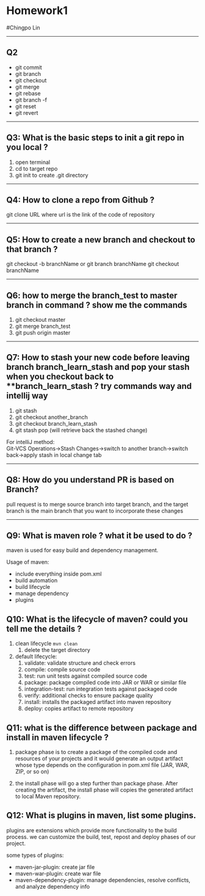 
# Homework1
#Chingpo Lin

-----

## Q2

- git commit
- git branch
- git checkout
- git merge
- git rebase
- git branch -f
- git reset
- git revert

---

## Q3: What is the basic steps to init a git repo in you local ?
1. open terminal
2. cd to target repo  
3. git init to create .git directory

---

## Q4: How to clone a repo from Github ?
git clone URL where url is the link of the code of repository

---

## Q5: How to create a new branch and checkout to that branch ?

git checkout -b branchName
or 
git branch branchName
git checkout branchName

---
## Q6: how to merge the branch_test to master branch in command ? show me the commands
1. git checkout master
2. git merge branch_test
3. git push origin master

---

## Q7: How to stash your new code before leaving branch branch_learn_stash and pop your stash when you checkout back to **branch_learn_stash ? try commands way and intellij way
1. git stash
2. git checkout another_branch
3. git checkout branch_learn_stash
4. git stash pop (will retrieve back the stashed change)

For intelliJ method:  
Git-VCS Operations->Stash Changes->switch to another branch->switch back->apply stash in local change tab

--- 

## Q8: How do you understand PR is based on Branch?
pull request is to merge source branch into target branch, and the target branch is the main branch that you want to incorporate these changes

---

## Q9: What is maven role ? what it be used to do ?
maven is used for easy build and dependency management.  

Usage of maven:
- include everything inside pom.xml
- build automation
- build lifecycle  
- manage dependency
- plugins

## Q10: What is the lifecycle of maven? could you tell me the details ?

1. clean lifecycle `mvn clean` 
   1. delete the target directory
2. default lifecycle: 
    1. validate: validate structure and check errors
    2. compile: compile source code
    3. test: run unit tests against compiled source code
    4. package: package compiled code into JAR or WAR or similar file
    5. integration-test: run integration tests against packaged code
    6. verify: additional checks to ensure package quality
    7. install: installs the packaged artifact into maven repository
    8. deploy: copies artifact to remote repository
    
## Q11: what is the difference between package and install in maven lifecycle ?

1. package phase is to create a package of the compiled code and resources of your projects and it would
generate an output artifact whose type depends on the configuration in pom.xml file (JAR, WAR, ZIP, or so on)
   
2. the install phase will go a step further than package phase. After creating the artifact, the install phase will copies the generated artifact to local Maven repository.

## Q12: What is plugins in maven, list some plugins.
plugins are extensions which provide more functionality to the build process. we can customize the build, test, repost and deploy phases of our project.

some types of plugins:
- maven-jar-plugin: create jar file
- maven-war-plugin: create war file
- maven-dependency-plugin: manage dependencies, resolve conflicts, and analyze dependency info